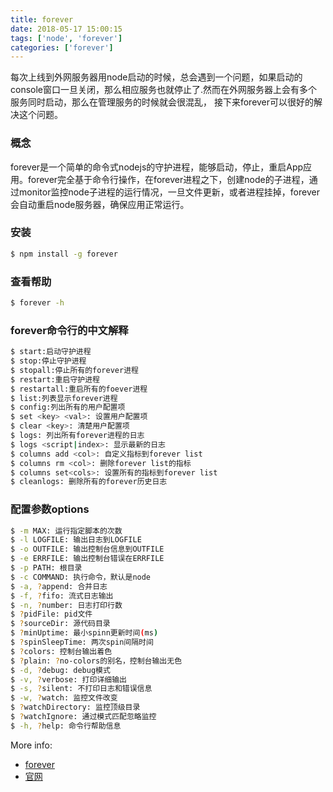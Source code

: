 ```yaml
---
title: forever
date: 2018-05-17 15:00:15
tags: ['node', 'forever']
categories: ['forever']
---
```


每次上线到外网服务器用node启动的时候，总会遇到一个问题，如果启动的console窗口一旦关闭，那么相应服务也就停止了.然而在外网服务器上会有多个服务同时启动，那么在管理服务的时候就会很混乱， 接下来forever可以很好的解决这个问题。

### 概念

forever是一个简单的命令式nodejs的守护进程，能够启动，停止，重启App应用。forever完全基于命令行操作，在forever进程之下，创建node的子进程，通过monitor监控node子进程的运行情况，一旦文件更新，或者进程挂掉，forever会自动重启node服务器，确保应用正常运行。

### 安装

``` bash
$ npm install -g forever
```

### 查看帮助

``` bash
$ forever -h
```

### forever命令行的中文解释

``` bash
$ start:启动守护进程
$ stop:停止守护进程
$ stopall:停止所有的forever进程
$ restart:重启守护进程
$ restartall:重启所有的foever进程
$ list:列表显示forever进程
$ config:列出所有的用户配置项
$ set <key> <val>: 设置用户配置项
$ clear <key>: 清楚用户配置项
$ logs: 列出所有forever进程的日志
$ logs <script|index>: 显示最新的日志
$ columns add <col>: 自定义指标到forever list
$ columns rm <col>: 删除forever list的指标
$ columns set<cols>: 设置所有的指标到forever list
$ cleanlogs: 删除所有的forever历史日志
```

### 配置参数options

``` bash
$ -m MAX: 运行指定脚本的次数
$ -l LOGFILE: 输出日志到LOGFILE
$ -o OUTFILE: 输出控制台信息到OUTFILE
$ -e ERRFILE: 输出控制台错误在ERRFILE
$ -p PATH: 根目录
$ -c COMMAND: 执行命令，默认是node
$ -a, ?append: 合并日志
$ -f, ?fifo: 流式日志输出
$ -n, ?number: 日志打印行数
$ ?pidFile: pid文件
$ ?sourceDir: 源代码目录
$ ?minUptime: 最小spinn更新时间(ms)
$ ?spinSleepTime: 两次spin间隔时间
$ ?colors: 控制台输出着色
$ ?plain: ?no-colors的别名，控制台输出无色
$ -d, ?debug: debug模式
$ -v, ?verbose: 打印详细输出
$ -s, ?silent: 不打印日志和错误信息
$ -w, ?watch: 监控文件改变
$ ?watchDirectory: 监控顶级目录
$ ?watchIgnore: 通过模式匹配忽略监控
$ -h, ?help: 命令行帮助信息
```

More info: 
* [forever](https://www.npmjs.com/package/forever)
* [官网](https://github.com/foreverjs/forever)

